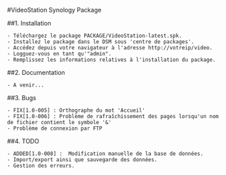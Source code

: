 #VideoStation Synology Package

##1. Installation

	- Téléchargez le package PACKAGE/VideoStation-latest.spk.
	- Installez le package dans le DSM sous 'centre de packages'.
	- Accédez depuis votre navigateur à l'adresse http://votreip/video.
	- Logguez-vous en tant qu'"admin".
	- Remplissez les informations relatives à l'installation du package.

##2. Documentation

	- A venir...

##3. Bugs

	- FIX[1.0-005] : Orthographe du mot 'Accueil'
	- FIX[1.0-006] : Problème de rafraîchissement des pages lorsqu'un nom de fichier contient le symbole '&'
	- Problème de connexion par FTP

##4. TODO

	- ADDED[1.0-008] :  Modification manuelle de la base de données.
	- Import/export ainsi que sauvegarde des données.
	- Gestion des erreurs.

